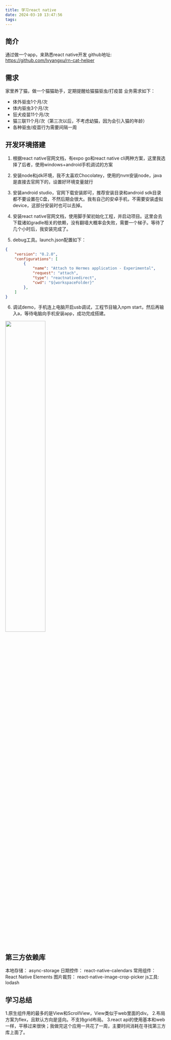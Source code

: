 ```yaml
---
title: 学习react native
date: 2024-03-10 13:47:56
tags:
---
```


## 简介

通过做一个app，来熟悉react native开发
github地址:  https://github.com/lvyangxu/rn-cat-helper

## 需求

家里养了猫，做一个猫猫助手，定期提醒给猫猫驱虫/打疫苗
业务需求如下：
+ 体外驱虫1个月/次
+ 体内驱虫3个月/次
+ 狂犬疫苗11个月/次
+ 猫三联11个月/次（第三次以后，不考虑幼猫，因为会引入猫的年龄）
+ 各种驱虫/疫苗行为需要间隔一周

## 开发环境搭建
1. 根据react native官网文档，有expo go和react native cli两种方案，这里我选择了后者，使用windows+android手机调试的方案
2. 安装node和jdk环境，我不太喜欢Chocolatey，使用的nvm安装node，java是直接去官网下的，设置好环境变量就行
3. 安装android studio，官网下载安装即可，推荐安装目录和android sdk目录都不要设置在C盘，不然后期会很大。我有自己的安卓手机，不需要安装虚拟device，这部分安装时也可以去掉。
4. 安装react native官网文档，使用脚手架初始化工程，并启动项目。这里会去下载诸如gradle相关的依赖，没有翻墙大概率会失败，需要一个梯子。等待了几个小时后，我安装完成了。

5. debug工具。launch.json配置如下：
```json
{
    "version": "0.2.0",
    "configurations": [
        {
            "name": "Attach to Hermes application - Experimental",
            "request": "attach",
            "type": "reactnativedirect",
            "cwd": "${workspaceFolder}"
        },
    ]
}
```

6. 调试demo，手机连上电脑开启usb调试，工程节目输入npm start，然后再输入a，等待电脑向手机安装app，成功完成搭建。

<img src="images/demo-debug.jpg" style="width:50%">

## 第三方依赖库

本地存储： async-storage
日期控件： react-native-calendars 
常用组件： React Native Elements
图片裁剪： react-native-image-crop-picker
js工具:   lodash

## 学习总结
1.原生组件用的最多的是View和ScrollView，View类似于web里面的div。
2.布局方案为flex，且默认方向是竖向。不支持grid布局。
3.react api的使用基本和web一样，平移过来很快；我做完这个应用一共花了一周，主要时间消耗在寻找第三方库上面了。